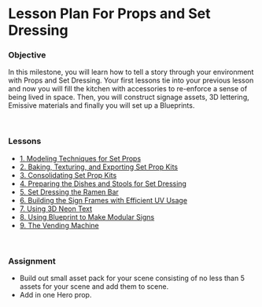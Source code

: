 # Lesson Plan For Props and Set Dressing

<h3>Objective</h3>
<p><span>In this milestone, you will learn how to tell a story through your environment with Props and Set Dressing. Your first lessons tie into your previous lesson and now you will fill the kitchen with accessories to re-enforce a sense of being lived in space. Then, you will construct signage assets, 3D lettering, Emissive materials and finally you will set up a Blueprints.</span></p>
<p>&nbsp;</p>
<h3>Lessons</h3>
<ul>
<li><a title="1. Modeling Techniques for Set Props" href="https://vertexschool.instructure.com/courses/464/pages/1-modeling-techniques-for-set-props" data-api-endpoint="https://vertexschool.instructure.com/api/v1/courses/464/pages/1-modeling-techniques-for-set-props" data-api-returntype="Page">1. Modeling Techniques for Set Props</a></li>
<li><a title="2. Baking, Texturing, and Exporting Set Prop Kits" href="https://vertexschool.instructure.com/courses/464/pages/2-baking-texturing-and-exporting-set-prop-kits" data-api-endpoint="https://vertexschool.instructure.com/api/v1/courses/464/pages/2-baking-texturing-and-exporting-set-prop-kits" data-api-returntype="Page">2. Baking, Texturing, and Exporting Set Prop Kits</a></li>
<li><a title="3. Consolidating Set Prop Kits" href="https://vertexschool.instructure.com/courses/464/pages/3-consolidating-set-prop-kits" data-api-endpoint="https://vertexschool.instructure.com/api/v1/courses/464/pages/3-consolidating-set-prop-kits" data-api-returntype="Page">3. Consolidating Set Prop Kits</a></li>
<li><a title="4. Preparing the Dishes and Stools for Set Dressing" href="https://vertexschool.instructure.com/courses/464/pages/4-preparing-the-dishes-and-stools-for-set-dressing" data-api-endpoint="https://vertexschool.instructure.com/api/v1/courses/464/pages/4-preparing-the-dishes-and-stools-for-set-dressing" data-api-returntype="Page">4. Preparing the Dishes and Stools for Set Dressing</a></li>
<li><a title="5. Set Dressing the Ramen Bar" href="https://vertexschool.instructure.com/courses/464/pages/5-set-dressing-the-ramen-bar" data-api-endpoint="https://vertexschool.instructure.com/api/v1/courses/464/pages/5-set-dressing-the-ramen-bar" data-api-returntype="Page">5. Set Dressing the Ramen Bar</a></li>
<li><a title="6. Building the Sign Frames with Efficient UV Usage" href="https://vertexschool.instructure.com/courses/464/pages/6-building-the-sign-frames-with-efficient-uv-usage" data-api-endpoint="https://vertexschool.instructure.com/api/v1/courses/464/pages/6-building-the-sign-frames-with-efficient-uv-usage" data-api-returntype="Page">6. Building the Sign Frames with Efficient UV Usage</a></li>
<li><a title="7. Using 3D Neon Text" href="https://vertexschool.instructure.com/courses/464/pages/7-using-3d-neon-text" data-api-endpoint="https://vertexschool.instructure.com/api/v1/courses/464/pages/7-using-3d-neon-text" data-api-returntype="Page">7. Using 3D Neon Text</a></li>
<li><a title="8. Using Blueprint to Make Modular Signs" href="https://vertexschool.instructure.com/courses/464/pages/8-using-blueprint-to-make-modular-signs" data-api-endpoint="https://vertexschool.instructure.com/api/v1/courses/464/pages/8-using-blueprint-to-make-modular-signs" data-api-returntype="Page">8. Using Blueprint to Make Modular Signs</a></li>
<li><a title="9. The Vending Machine" href="https://vertexschool.instructure.com/courses/464/pages/9-the-vending-machine" data-api-endpoint="https://vertexschool.instructure.com/api/v1/courses/464/pages/9-the-vending-machine" data-api-returntype="Page">9. The Vending Machine</a></li>
</ul>
<p>&nbsp;</p>
<p><a title="Using the Foliage Tool" href="https://vertexschool.instructure.com/courses/464/pages/using-the-foliage-tool" data-api-endpoint="https://vertexschool.instructure.com/api/v1/courses/464/pages/using-the-foliage-tool" data-api-returntype="Page"></a></p>
<h3><span>Assignment</span></h3>
<ul>
<li>Build out small asset pack for your scene consisting of no less than 5 assets for your scene and add them to scene.</li>
<li>Add in one Hero prop.</li>
</ul>
<p>&nbsp;</p>
